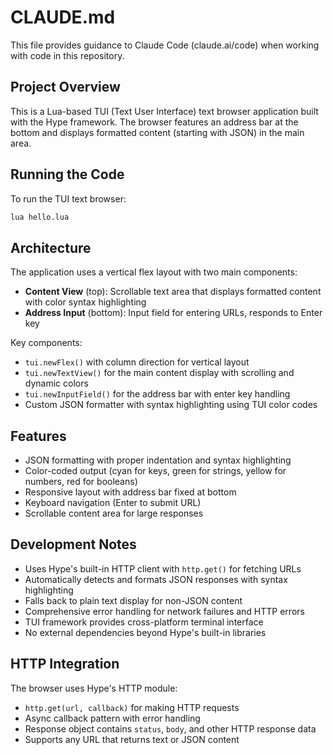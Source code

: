 # CLAUDE.md

This file provides guidance to Claude Code (claude.ai/code) when working with code in this repository.

## Project Overview

This is a Lua-based TUI (Text User Interface) text browser application built with the Hype framework. The browser features an address bar at the bottom and displays formatted content (starting with JSON) in the main area.

## Running the Code

To run the TUI text browser:
```bash
lua hello.lua
```

## Architecture

The application uses a vertical flex layout with two main components:
- **Content View** (top): Scrollable text area that displays formatted content with color syntax highlighting
- **Address Input** (bottom): Input field for entering URLs, responds to Enter key

Key components:
- `tui.newFlex()` with column direction for vertical layout
- `tui.newTextView()` for the main content display with scrolling and dynamic colors
- `tui.newInputField()` for the address bar with enter key handling
- Custom JSON formatter with syntax highlighting using TUI color codes

## Features

- JSON formatting with proper indentation and syntax highlighting
- Color-coded output (cyan for keys, green for strings, yellow for numbers, red for booleans)
- Responsive layout with address bar fixed at bottom
- Keyboard navigation (Enter to submit URL)
- Scrollable content area for large responses

## Development Notes

- Uses Hype's built-in HTTP client with `http.get()` for fetching URLs
- Automatically detects and formats JSON responses with syntax highlighting
- Falls back to plain text display for non-JSON content
- Comprehensive error handling for network failures and HTTP errors
- TUI framework provides cross-platform terminal interface
- No external dependencies beyond Hype's built-in libraries

## HTTP Integration

The browser uses Hype's HTTP module:
- `http.get(url, callback)` for making HTTP requests
- Async callback pattern with error handling
- Response object contains `status`, `body`, and other HTTP response data
- Supports any URL that returns text or JSON content